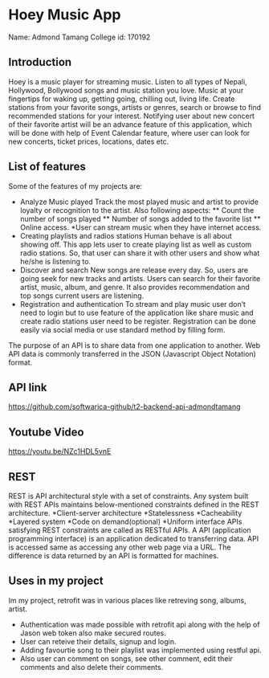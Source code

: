 # Hoey Music App

Name: Admond Tamang
College id: 170192


## Introduction
Hoey is a music player for streaming music. Listen to all types of Nepali, Hollywood, Bollywood songs and music station you love. Music at your fingertips for waking up, getting going, chilling out, living life. Create stations from your favorite songs, artists or genres, search or browse to find recommended stations for your interest. 
Notifying user about new concert of their favorite artist will be an advance feature of this application, which will be done with help of Event Calendar feature, where user can look for new concerts, ticket prices, locations, dates etc.

## List of features
Some of the features of my projects are:
*	Analyze Music played
Track the most played music and artist to provide loyalty or recognition to the artist. 
Also following aspects:
**	Count the number of songs played
**	Number of songs added to the favorite list
**	Online access.
*User can stream music when they have internet access.
*	Creating playlists and radios stations
Human behave is all about showing off. This app lets user to create playing list as well as custom radio stations. So, that user can share it with other users and show what he/she is listening to.
*	Discover and search
New songs are release every day. So, users are going seek for new tracks and artists. Users can search for their favorite artist, music, album, and genre. It also provides recommendation and top songs current users are listening.
*	Registration and authentication
To stream and play music user don’t need to login but to use feature of the application like share music and create radio stations user need to be register. Registration can be done easily via social media or use standard method by filling form. 


The purpose of an API is to share data from one application to another. Web API data is commonly transferred in the JSON (Javascript Object Notation) format.


## API link
https://github.com/softwarica-github/t2-backend-api-admondtamang

## Youtube Video
https://youtu.be/NZc1HDL5vnE


## REST
REST is  API architectural style with a set of constraints. Any system built with REST APIs maintains below-mentioned constraints defined in the REST architecture.
*Client-server architecture
*Statelessness
*Cacheability
*Layered system
*Code on demand(optional)
*Uniform interface
APIs satisfying REST constraints are called as RESTful APIs. A API (application programming interface) is an application dedicated to transferring data. API is accessed same as accessing any other web page via a URL. The difference is data returned by an API is formatted for machines.


## Uses in my project
Im my project, retrofit was in various places like retreving song, albums, artist.
* Authentication was made possible with retrofit api along with the help of Jason web token also make secured routes.
* User can reteive their details, signup and login.
* Adding favourtie song to their playlist was implemented using restful api.
* Also user can comment on songs, see other comment, edit their comments and also delete their comments.

